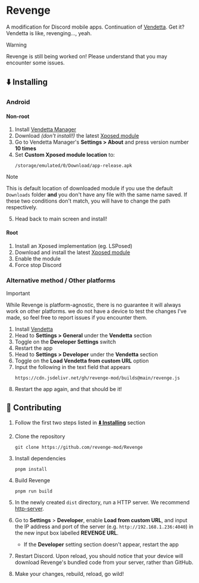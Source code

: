 # Revenge

A modification for Discord mobile apps. Continuation of [Vendetta](https://github.com/vendetta-mod). Get it? Vendetta is like, revenging..., yeah.

> [!WARNING]
> Revenge is still being worked on! Please understand that you may encounter some issues.

## ⬇️ Installing

### Android

#### Non-root

1. Install [Vendetta Manager](https://github.com/vendetta-mod/VendettaManager/releases/latest/download/Manager.apk)
2. Download *(don't install!)* the latest [Xposed module](https://github.com/revenge-mod/RevengeXposed/releases/latest/download/app-release.apk)
3. Go to Vendetta Manager's **Settings > About** and press version number **10 times**
4. Set **Custom Xposed module location** to:
    ```
    /storage/emulated/0/Download/app-release.apk
    ```
> [!NOTE]
> This is default location of downloaded module if you use the default `Downloads` folder **and** you don't have any file with the same name saved. If these two conditions don't match, you will have to change the path respectively.

5. Head back to main screen and install!

#### Root

1. Install an Xposed implementation (eg. LSPosed)
2. Download and install the latest [Xposed module](https://github.com/revenge-mod/RevengeXposed/releases/latest/download/app-release.apk)
3. Enable the module
4. Force stop Discord

### Alternative method / Other platforms

> [!IMPORTANT]
> While Revenge is platform-agnostic, there is no guarantee it will always work on other platforms. we do not have a device to test the changes I've made, so feel free to report issues if you encounter them.

1. Install [Vendetta](https://github.com/vendetta-mod/Vendetta)
2. Head to **Settings > General** under the **Vendetta** section
3. Toggle on the **Developer Settings** switch
4. Restart the app
5. Head to **Settings > Developer** under the **Vendetta** section
6. Toggle on the **Load Vendetta from custom URL** option
7. Input the following in the text field that appears
    ```
    https://cdn.jsdelivr.net/gh/revenge-mod/builds@main/revenge.js
    ```
8. Restart the app again, and that should be it!

## 💖 Contributing

1. Follow the first two steps listed in [**⬇️ Installing**](#%EF%B8%8F-installing) section

2. Clone the repository
    ```
    git clone https://github.com/revenge-mod/Revenge
    ```

3. Install dependencies
    ```
    pnpm install
    ```

4. Build Revenge
    ```
    pnpm run build
    ```

5. In the newly created `dist` directory, run a HTTP server. We recommend [http-server](https://www.npmjs.com/package/http-server).

6. Go to **Settings** > **Developer**, enable **Load from custom URL**, and input the IP address and port of the server (e.g. `http://192.168.1.236:4040`) in the new input box labelled **REVENGE URL**.
   - If the **Developer** setting section doesn't appear, restart the app

7. Restart Discord. Upon reload, you should notice that your device will download Revenge's bundled code from your server, rather than GitHub.

8. Make your changes, rebuild, reload, go wild!
